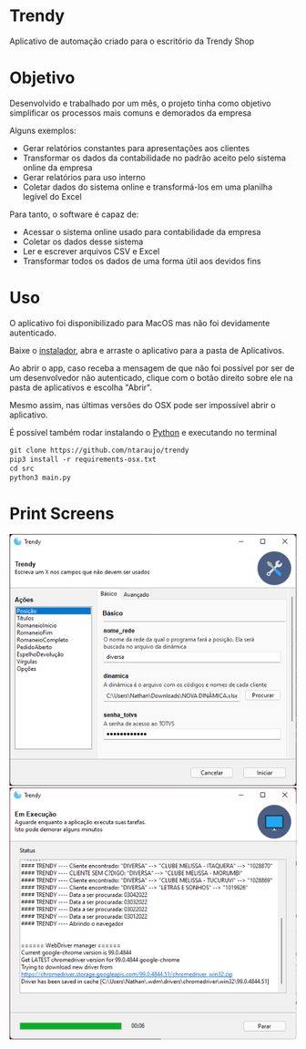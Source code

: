 # Trendy
 Aplicativo de automação criado para o escritório da Trendy Shop

# Objetivo

 Desenvolvido e trabalhado por um mês, o projeto tinha como objetivo simplificar os processos mais comuns e demorados da empresa
 
 Alguns exemplos:
 * Gerar relatórios constantes para apresentações aos clientes
 * Transformar os dados da contabilidade no padrão aceito pelo sistema online da empresa
 * Gerar relatórios para uso interno
 * Coletar dados do sistema online e transformá-los em uma planilha legível do Excel
 
 Para tanto, o software é capaz de:
 * Acessar o sistema online usado para contabilidade da empresa
 * Coletar os dados desse sistema
 * Ler e escrever arquivos CSV e Excel
 * Transformar todos os dados de uma forma útil aos devidos fins

 # Uso

 O aplicativo foi disponibilizado para MacOS mas não foi devidamente autenticado.

 Baixe o [instalador](https://github.com/ntaraujo/trendy/releases/latest/download/Instalador.Trendy.dmg), abra e arraste o aplicativo para a pasta de Aplicativos.
 
 Ao abrir o app, caso receba a mensagem de que não foi possível por ser de um desenvolvedor não autenticado, clique com o botão direito sobre ele na pasta de aplicativos e escolha "Abrir".

 Mesmo assim, nas últimas versões do OSX pode ser impossível abrir o aplicativo.

 É possível também rodar instalando o [Python](https://www.python.org/) e executando no terminal
 ```
 git clone https://github.com/ntaraujo/trendy
 pip3 install -r requirements-osx.txt
 cd src
 python3 main.py
 ```
# Print Screens

![image](/images/1.png)
![image](/images/2.png)
